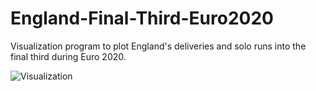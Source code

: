 # England-Final-Third-Euro2020
Visualization program to plot England's deliveries and solo runs into the final third during Euro 2020.

![Visualization](image.jpg)
